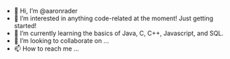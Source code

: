 - 👋 Hi, I’m @aaronrader
- 👀 I’m interested in anything code-related at the moment! Just getting started!
- 🌱 I’m currently learning the basics of Java, C, C++, Javascript, and SQL.
- 💞️ I’m looking to collaborate on ...
- 📫 How to reach me ...

<!---
aaronrader/aaronrader is a ✨ special ✨ repository because its `README.md` (this file) appears on your GitHub profile.
You can click the Preview link to take a look at your changes.
--->
